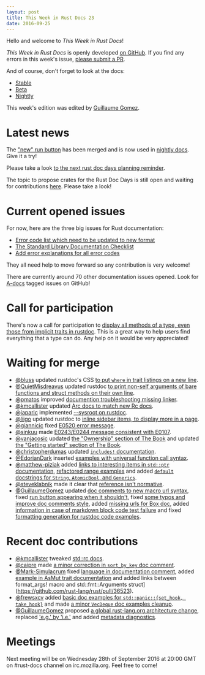 ```yaml
---
layout: post
title: This Week in Rust Docs 23
date: 2016-09-25
---
```


Hello and welcome to *This Week in Rust Docs*!

*This Week in Rust Docs* is openly developed [on GitHub](https://github.com/GuillaumeGomez/this-week-in-rust-docs).
If you find any errors in this week's issue, [please submit a PR](https://github.com/GuillaumeGomez/this-week-in-rust-docs/pulls).

And of course, don't forget to look at the docs:

* [Stable](https://doc.rust-lang.org/)
* [Beta](http://doc.rust-lang.org/beta/)
* [Nightly](http://doc.rust-lang.org/nightly/)

This week's edition was edited by [Guillaume Gomez](https://github.com/GuillaumeGomez).

# Latest news

The ["new" run button](https://github.com/rust-lang/rust/pull/36334) has been merged and is now used in [nightly docs](https://doc.rust-lang.org/nightly/std/). Give it a try!

Please take a look [to the next rust doc days planning reminder](https://users.rust-lang.org/t/reminder-planning-the-next-rust-doc-days/6901).

The topic to propose crates for the Rust Doc Days is still open and waiting for contributions [here](https://users.rust-lang.org/t/call-for-proposals-for-next-rust-doc-days-crates/6685). Please take a look!

# Current opened issues

For now, here are the three big issues for Rust documentation:

* [Error code list which need to be updated to new format](https://github.com/rust-lang/rust/issues/35233)
* [The Standard Library Documentation Checklist](https://github.com/rust-lang/rust/issues/29329)
* [Add error explanations for all error codes](https://github.com/rust-lang/rust/issues/32777)

They all need help to move forward so any contribution is very welcome!

There are currently around 70 other documentation issues opened. Look for [A-docs](https://github.com/rust-lang/rust/issues?q=is%3Aopen+is%3Aissue+label%3AA-docs) tagged issues on GitHub!

# Call for participation

There's now a call for participation to [display all methods of a type, even those from implicit traits in rustdoc](https://github.com/rust-lang/rust/issues/33772). This is a great way to help users find everything that a type can do. Any help on it would be very appreciated!

# Waiting for merge

* [@bluss](https://github.com/bluss) updated rustdoc's CSS [to put `where` in trait listings on a new line](https://github.com/rust-lang/rust/pull/36676).
* [@QuietMisdreavus](https://github.com/QuietMisdreavus) updated rustdoc [to print non-self arguments of bare functions and struct methods on their own line](https://github.com/rust-lang/rust/pull/36679).
* [@pmatos](https://github.com/pmatos) improved [documention troubleshooting missing linker](https://github.com/rust-lang/rust/pull/36672).
* [@kmcallister](https://github.com/kmcallister) updated [Arc docs to match new Rc docs](https://github.com/rust-lang/rust/pull/36665).
* [@japaric](https://github.com/japaric) implemented [--sysroot on rustdoc](https://github.com/rust-lang/rust/pull/36586).
* [@liigo](https://github.com/liigo) updated rustdoc to [inline sidebar items, to display more in a page](https://github.com/rust-lang/rust/pull/36644).
* [@giannicic](https://github.com/giannicic) fixed [E0520 error message](https://github.com/rust-lang/rust/pull/36652).
* [@sinkuu](https://github.com/sinkuu) made [E0243/E0244 message consistent with E0107](https://github.com/rust-lang/rust/pull/36615).
* [@vanjacosic](https://github.com/vanjacosic) updated [the "Ownership" section of The Book](https://github.com/rust-lang/rust/pull/36564) and updated [the "Getting started" section of The Book](https://github.com/rust-lang/rust/pull/36563).
* [@christopherdumas](https://github.com/christopherdumas) updated [`includes!` documentation](https://github.com/rust-lang/rust/pull/36404).
* [@EdorianDark](https://github.com/EdorianDark) inserted [examples with universal function call syntax](https://github.com/rust-lang/rust/pull/36248).
* [@matthew-piziak](https://github.com/matthew-piziak) added [links to interesting items in `std::ptr` documentation](https://github.com/rust-lang/rust/pull/35880), [refactored range examples](https://github.com/rust-lang/rust/pull/35759) and added [`default` docstrings for `String`, `AtomicBool`, and `Generics`](https://github.com/rust-lang/rust/pull/36364).
* [@steveklabnik](https://github.com/steveklabnik) made it clear that [reference isn't normative](https://github.com/rust-lang/rust/pull/35102).
* [@GuillaumeGomez](https://github.com/GuillaumeGomez) updated [doc comments to new macro url syntax](https://github.com/rust-lang/rust/pull/36535), fixed [run button appearing when it shouldn't](https://github.com/rust-lang/rust/pull/36637), fixed [some typos and improve doc comments style](https://github.com/rust-lang/rust/pull/36623), added [missing urls for Box doc](https://github.com/rust-lang/rust/pull/36576), added [information in case of markdown block code test failure](https://github.com/rust-lang/rust/pull/36320) and fixed [formatting generation for rustdoc code examples](https://github.com/rust-lang/rust/pull/35012).

# Recent doc contributions

* [@kmcallister](https://github.com/kmcallister) tweaked [std::rc docs](https://github.com/rust-lang/rust/pull/36571).
* [@caipre](https://github.com/caipre) made [a minor correction in `sort_by_key` doc comment](https://github.com/rust-lang/rust/pull/36600).
* [@Mark-Simulacrum](https://github.com/Mark-Simulacrum) fixed [language in documentation comment](https://github.com/rust-lang/rust/pull/36521), added [example in AsMut trait documentation](https://github.com/rust-lang/rust/pull/36519) and added links between format_args! macro and std::fmt::Arguments struct](https://github.com/rust-lang/rust/pull/36523).
* [@frewsxcv](https://github.com/frewsxcv) added [basic doc examples for `std::panic::{set_hook, take_hook}`](https://github.com/rust-lang/rust/pull/36390) and made [a minor `VecDeque` doc examples cleanup](https://github.com/rust-lang/rust/pull/36664).
* [@GuillaumeGomez](https://github.com/GuillaumeGomez) proposed [a global rust-lang.org architecture change](https://github.com/rust-lang/rust-www/pull/533), replaced ['e.g.' by 'i.e.'](https://github.com/rust-lang/rust/pull/36578) and added [metadata diagnostics](https://github.com/rust-lang/rust/pull/36102).

# Meetings

Next meeting will be on Wednesday 28th of September 2016 at 20:00 GMT on #rust-docs channel on irc.mozilla.org. Feel free to come!
